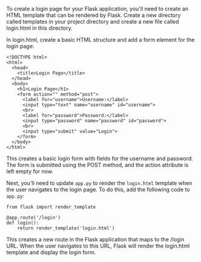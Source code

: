To create a login page for your Flask application, you'll need to create an HTML template that can be rendered by Flask. Create a new directory called templates in your project directory and create a new file called login.html in this directory.

In login.html, create a basic HTML structure and add a form element for the login page:

```
<!DOCTYPE html>
<html>
  <head>
    <title>Login Page</title>
  </head>
  <body>
    <h1>Login Page</h1>
    <form action="" method="post">
      <label for="username">Username:</label>
      <input type="text" name="username" id="username">
      <br>
      <label for="password">Password:</label>
      <input type="password" name="password" id="password">
      <br>
      <input type="submit" value="Login">
    </form>
  </body>
</html>
```


This creates a basic login form with fields for the username and password. The form is submitted using the POST method, and the action attribute is left empty for now.

Next, you'll need to update `app.py` to render the `login.html` template when the user navigates to the login page. To do this, add the following code to `app.py`:

```
from flask import render_template

@app.route('/login')
def login():
    return render_template('login.html')
```
This creates a new route in the Flask application that maps to the /login URL. When the user navigates to this URL, Flask will render the login.html template and display the login form.
